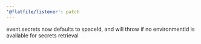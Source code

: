 ```yaml
---
'@flatfile/listener': patch
---
```


event.secrets now defaults to spaceId, and will throw if no environmentId is available for secrets retrieval
